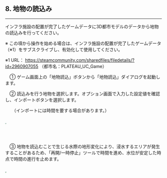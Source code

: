 ## 8. 地物の読込み

------

インフラ施設の配置が完了したゲームデータに3D都市モデルのデータから地物の読込みを行ってください。

※ この項から操作を始める場合は、インフラ施設の配置が完了したゲームデータ（※1）をサブスクライブし、有効化して使用してください。

 ※1 URL： https://steamcommunity.com/sharedfiles/filedetails/?id=2960907055 （都市名：PLATEAU_UC_Game）

　① ゲーム画面上の「地物読込」ボタンから「地物読込」ダイアログを起動します。

　② 読込みを行う地物を選択します。オプション画面で入力した設定値を確認し、インポートボタンを選択します。

　　（インポートには時間を要する場合があります。）

<br><img src="..\resources\userMan\3-3-1.png" style="zoom: 23%;" />

<br><br>

　③ 地物を読込むことで生じる水際の地形変化により、浸水するエリアが発生することがあるため、「再開/一時停止」ツールで時間を進め、水位が安定した時点で時間の進行を止めます。

<br><img src="..\resources\userMan\3-3-2.png" style="zoom: 25%;" />

<br><br>
